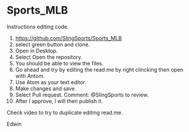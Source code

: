 # Sports_MLB

Instructions editing code.

1) https://github.com/SlingSports/Sports_MLB
2) select green button and clone.
3) Open in Desktop.
4) Select Open the repository.
5) You should be able to view the files.
6) Go ahead and try by editing the read.me by right clincking then open with Antom.
7) Use Atom as your text editor.
8) Make changes and save.
9) Select Pull request.  Comment:  @SlingSports to review.
10) After I approve, I will then publish it.

Check video to try to duplicate editing read.me.

Edwin
